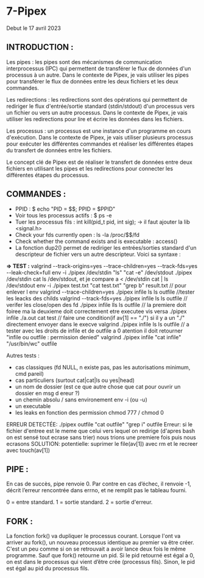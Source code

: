 # **7-Pipex**

Debut le 17 avril 2023

## **INTRODUCTION :**

Les pipes : les pipes sont des mécanismes de communication interprocessus (IPC) qui permettent de transférer le flux de données d'un processus à un autre. Dans le contexte de Pipex, je vais utiliser les pipes pour transférer le flux de données entre les deux fichiers et les deux commandes.

Les redirections : les redirections sont des opérations qui permettent de rediriger le flux d'entrée/sortie standard (stdin/stdout) d'un processus vers un fichier ou vers un autre processus. Dans le contexte de Pipex, je vais utiliser les redirections pour lire et écrire les données dans les fichiers.

Les processus : un processus est une instance d'un programme en cours d'exécution. Dans le contexte de Pipex, je vais utiliser plusieurs processus pour exécuter les différentes commandes et réaliser les différentes étapes du transfert de données entre les fichiers.

Le concept clé de Pipex est de réaliser le transfert de données entre deux fichiers en utilisant les pipes et les redirections pour connecter les différentes étapes du processus. 

## **COMMANDES :**

- PPID : $ echo "PID = $$; PPID = $PPID"
- Voir tous les processus actifs : $ ps -e
- Tuer les processus fils : int kill(pid_t pid, int sig);
    -> il faut ajouter la lib <signal.h> 
- Check your fds currently open : ls -la /proc/$$/fd
- Check whether the command exists and is executable : access()
- La fonction dup2() permet de rediriger les entrées/sorties standard d'un descripteur de fichier vers un autre descripteur. Voici sa syntaxe :



**=> TEST :**
valgrind --track-origins=yes --trace-children=yes --track-fds=yes --leak-check=full env -i ./pipex /dev/stdin "ls" "cat -e" /dev/stdout
./pipex /dev/stdin cat ls /dev/stdout, et je compare a < /dev/stdin cat | ls /dev/stdout
env -i ./pipex test.txt "cat test.txt" "grep b" result.txt // pour enlever l env
valgrind --trace-children=yes ./pipex infile ls ls outfile //tester les leacks des childs
valgrind --track-fds=yes ./pipex infile ls ls outfile // verifer les close/open des fd
./pipex infile lls ls outfile // la premiere doit foiree ma la deuxieme doit correctement etre executee vis versa
./pipex infile ./a.out cat test   // faire une condition(if av[1] == "./") si il y a un "./" directement envoyer dans le execve
valgrind ./pipex infile ls ls outfile  // a tester avec les droits de infile et de outfile a 0 atention il doit retourner "infile ou outfile : permission denied"
valgrind ./pipex infile "cat infile"  "/usr/bin/wc" outfile 

Autres tests : 
- cas classiques (fd NULL, n existe pas, pas les autorisations minimum, cmd pareil)
- cas particuliers (surtout cat|cat|ls ou yes|head)
- un nom de dossier (est ce que autre chose que cat pour ouvrir un dossier en msg d ereur ?)
- un chemin absolu / sans environement env -i (ou  -u)
- un executable
- les leaks en fonction des permission chmod 777 / chmod 0

ERREUR DETECTÉE:
./pipex outfile "cat outfile" "grep i" outfile 
	Erreur: si le fichier d'entree est le meme que celui vers lequel on redirige (d'apres bash on est sensé tout ecrase sans trier) nous trions une premiere fois puis nous ecrasons
SOLUTION: potentielle: suprimer le file(av[1]) avec rm et le recreer avec touch(av[1]) 



## **PIPE :**

En cas de succès, pipe renvoie 0. 
Par contre en cas d’échec, il renvoie -1, décrit l’erreur rencontrée dans errno, 
et ne remplit pas le tableau fourni.

0 = entre standard.
1 = sortie standard.
2 = sortie d'erreur.



## **FORK :**

La fonction fork() va dupliquer le processus courant. 
Lorsque l'ont va arriver au fork(), un nouveau processus identique au premier va être créer. C'est un peu comme si on se retrouvait a avoir lance deux fois le même programme. Sauf que fork() retourne un pid. 
Si le pid retourné est égal a 0, on est dans le processus qui vient d’être crée (processus fils). 
Sinon, le pid est égal au pid du processus fils.


